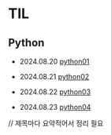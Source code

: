 # TIL

## Python

- 2024.08.20 [python01](./TIL/Python/2024_08_20_Python01.md)

- 2024.08.21 [python02](./TIL/Python/2024_08_21_Python02.md)

- 2024.08.22 [python03](./TIL/Python/2024_08_22_Python03.md)

- 2024.08.23 [python04](./TIL/Python/2024_08_23_Python04.md)

// 제목마다 요약적어서 정리 필요
